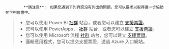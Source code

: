 > 
            **請注意**︰ 如果您遇到下列資訊沒有列出的問題，您可以要求以取得進一步協助在下列位置中。
>
> - 您可以使用 Power BI [社群](http://community.powerbi.com/) 站台，或者您可以建立 [支援票證](https://powerbi.microsoft.com/support/)。
> - 您可以使用 PowerApps， [社群](https://aka.ms/powerapps-community) 站台，或者您可以建立 [支援票證](https://powerapps.microsoft.com/support/)。
> - 您可以使用 Microsoft 流程 [社群](https://go.microsoft.com/fwlink/?LinkID=787467) 站台，您可以建立 [支援票證](https://go.microsoft.com/fwlink/?LinkID=787479)。
> - 邏輯應用程式，您可以提交支援票證，透過 Azure 入口網站。